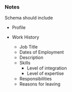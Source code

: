 ### Notes

Schema should include

* Profile

* Work History
  * Job Title
  * Dates of Employment
  * Description
  * Skills
    * Level of integration
    * Level of expertise
  * Responsibilities
  * Reasons for leaving
